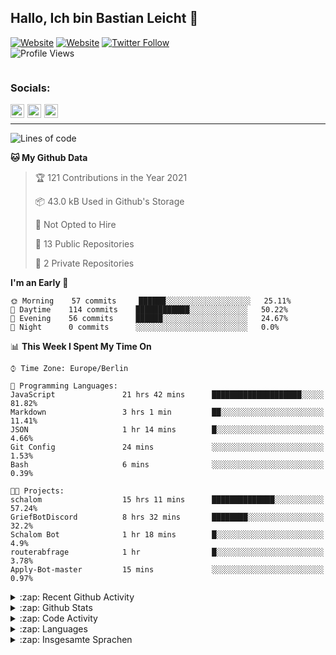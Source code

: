 ## Hallo, Ich bin Bastian Leicht 👋
[![Website](https://img.shields.io/website?label=bastianleicht.de&style=for-the-badge&url=https%3A%2F%2Fbastianleicht.de)](https://bastianleicht.de)
[![Website](https://img.shields.io/website?label=bastianleicht.com&style=for-the-badge&url=https%3A%2F%2Fbastianleicht.com)](https://bastianleicht.com)
[![Twitter Follow](https://img.shields.io/twitter/follow/bastianleicht?color=1DA1F2&logo=twitter&style=for-the-badge)](https://twitter.com/intent/follow?original_referer=https%3A%2F%2Fgithub.com%2Frouterabfrage&screen_name=bastianleicht)
<br>
![Profile Views](https://komarev.com/ghpvc/?username=routerabfrage&style=flat-square)

<p align="center"> 
  <img alt="" src="https://profile-counter.glitch.me/routerabfrage/count.svg" />
</p>

<h3>Socials: </h3>

[<img align="left" alt="Webseite" width="22px" style="margin-right: 5px;" src="https://raw.githubusercontent.com/routerabfrage/routerabfrage/master/assets/Website.svg" />][Website]
[<img align="left" alt="Twitter" width="22px" style="margin-right: 5px;" src="https://raw.githubusercontent.com/routerabfrage/routerabfrage/master/assets/Twitter_2012.svg" />][Twitter]
[<img align="left" alt="Stackoverflow" width="22px" style="margin-right: 5px;" src="https://raw.githubusercontent.com/routerabfrage/routerabfrage/master/assets/stackoverflow-512.png" />][Stackoverflow]
<br>

---
<!--START_SECTION:waka-->
![Lines of code](https://img.shields.io/badge/From%20Hello%20World%20I%27ve%20Written-923419%20lines%20of%20code-blue)

**🐱 My Github Data** 

> 🏆 121 Contributions in the Year 2021
 > 
> 📦 43.0 kB Used in Github's Storage 
 > 
> 🚫 Not Opted to Hire
 > 
> 📜 13 Public Repositories 
 > 
> 🔑 2 Private Repositories  
 > 
**I'm an Early 🐤** 

```text
🌞 Morning    57 commits     ██████░░░░░░░░░░░░░░░░░░░   25.11% 
🌆 Daytime    114 commits    ████████████░░░░░░░░░░░░░   50.22% 
🌃 Evening    56 commits     ██████░░░░░░░░░░░░░░░░░░░   24.67% 
🌙 Night      0 commits      ░░░░░░░░░░░░░░░░░░░░░░░░░   0.0%

```


📊 **This Week I Spent My Time On** 

```text
⌚︎ Time Zone: Europe/Berlin

💬 Programming Languages: 
JavaScript               21 hrs 42 mins      ████████████████████░░░░░   81.82% 
Markdown                 3 hrs 1 min         ██░░░░░░░░░░░░░░░░░░░░░░░   11.41% 
JSON                     1 hr 14 mins        █░░░░░░░░░░░░░░░░░░░░░░░░   4.66% 
Git Config               24 mins             ░░░░░░░░░░░░░░░░░░░░░░░░░   1.53% 
Bash                     6 mins              ░░░░░░░░░░░░░░░░░░░░░░░░░   0.39%

🐱‍💻 Projects: 
schalom                  15 hrs 11 mins      ██████████████░░░░░░░░░░░   57.24% 
GriefBotDiscord          8 hrs 32 mins       ████████░░░░░░░░░░░░░░░░░   32.2% 
Schalom Bot              1 hr 18 mins        █░░░░░░░░░░░░░░░░░░░░░░░░   4.9% 
routerabfrage            1 hr                █░░░░░░░░░░░░░░░░░░░░░░░░   3.78% 
Apply-Bot-master         15 mins             ░░░░░░░░░░░░░░░░░░░░░░░░░   0.97%

```


<!--END_SECTION:waka-->
<details>
    <summary>:zap: Recent Github Activity</summary>
    <pre>
<!--START_SECTION:activity-->
1. 🎉 Merged PR [#2](https://github.com/routerabfrage/Logger-Bot/pull/2) in [routerabfrage/Logger-Bot](https://github.com/routerabfrage/Logger-Bot)
2. 🎉 Merged PR [#1](https://github.com/routerabfrage/Logger-Bot/pull/1) in [routerabfrage/Logger-Bot](https://github.com/routerabfrage/Logger-Bot)
<!--END_SECTION:activity-->
    </pre>
</details>

<details>
    <summary>:zap: Github Stats</summary>
    <pre>
        <img alt="GitHub Stats" src="https://github-readme-stats.routerabfrage.vercel.app/api?username=routerabfrage&show_icons=true&theme=dark" />
    </pre>
</details>

<details>
    <summary>:zap: Code Activity</summary>
    <pre>
        <img alt="Code activity" src="https://wakatime.com/share/@90818ae0-9ba0-4e2a-8ed8-98c30e947c50/a1ac7e83-bba7-4109-8f37-037c37bb63eb.svg" height="400" />    
    </pre>
</details>

<details>
    <summary>:zap: Languages</summary>
    <pre>
        <img alt="Languages used (7 days)" src="https://wakatime.com/share/@90818ae0-9ba0-4e2a-8ed8-98c30e947c50/b0eba8ff-2de8-4b40-929e-8c7a97a106f9.svg" height="400" />
    </pre>
</details>

<details>
    <summary>:zap: Insgesamte Sprachen</summary>
    <pre>
        <img alt="All time used Languages" src="https://wakatime.com/share/@90818ae0-9ba0-4e2a-8ed8-98c30e947c50/d328c553-68a8-4426-974c-be045b324309.svg" height="400" />
    </pre>
</details>

[Archive]: https://github.com/routerabfrageNET
[Website]: https://bastianleicht.de/
[Twitter]: https://twitter.com/bastianleicht
[Stackoverflow]: https://stackoverflow.com/users/13409812/bastian-leicht
